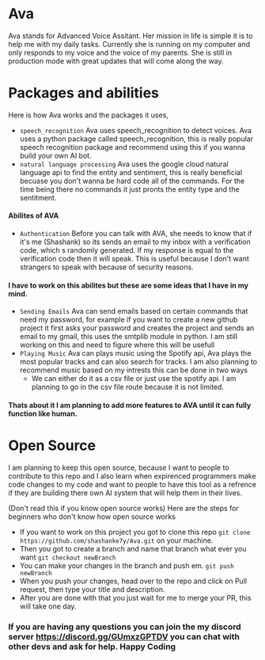 # Ava 

Ava stands for Advanced Voice Assitant. Her mission in life is simple it is to help me with my daily tasks. Currently she is running on my computer and only responds to my voice and the voice of my parents. She is still in production mode with great updates that will come along the way.

# Packages and abilities 

Here is how Ava works and the packages it uses,

* `speech_recognition`  Ava uses speech_recognition to detect voices. Ava uses a python package called speech_recognition, this is really popular speech recognition package and recommend using this if you wanna build your own AI bot. 
* `natural language processing`  Ava uses the google cloud natural language api to find the entity and sentiment, this is really beneficial becuase you don't wanna be hard code all of the commands. For the time being there no commands it just pronts the entity type and the sentitment.
  
#### Abilites of AVA 
* `Authentication` Before you can talk with AVA, she needs to know that if it's me (Shashank) so its sends an email to my inbox with a verification code, which s randomly generated. If my response is equal to the verification code then it will speak. This is useful because I don't want strangers to speak with because of security reasons. 

#### I have to work on this abilites but these are some ideas that I have in my mind. 
* `Sending Emails`  Ava can send emails based on certain commands that need my password, for example if you want to create a new github project it first asks your password and creates the project and sends an email to my gmail, this uses the smtplib module in python. I am still working on this and need to figure where this will be usefull
* `Playing Music` Ava can plays music using the Spotify api, Ava plays the most popular tracks and can also search for tracks. I am also planning to recommend music based on my intrests this can be done in two ways 
  * We can either do it as a csv file or just use the spotify api. I am planning to go in the csv file route because it is not limited. 

#### Thats about it I am planning to add more features to AVA until it can fully function like human. 

# Open Source 

I am planning to keep this open source, because I want to people to contribute to this repo and I also learn when expirenced programmers make code changes to my code and want to people to have this tool as a refrence if they are building there own AI system that will help them in their lives.

(Don't read this if you know open source works) Here are the steps for beginners who don't know how open source works 

* If you want to work on this project you got to clone this repo `git clone https://github.com/shashanke7y/Ava.git` on your machine.
* Then you got to create a branch and name that branch what ever you want `git checkout newBranch`
* You can make your changes in the branch and push em. `git push newBranch` 
* When you push your changes, head over to the repo and click on Pull request, then type your title and description. 
* After you are done with that you just wait for me to merge your PR, this will take one day. 

### If you are having any questions you can join the my discord server https://discord.gg/GUmxzGPTDV you can chat with other devs and ask for help. Happy Coding 

